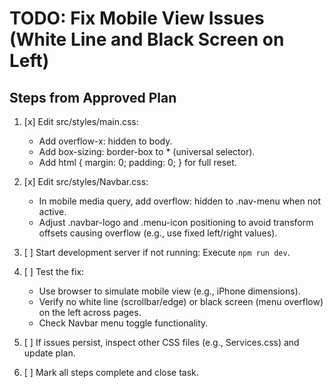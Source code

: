 # TODO: Fix Mobile View Issues (White Line and Black Screen on Left)

## Steps from Approved Plan

1. [x] Edit src/styles/main.css:
   - Add overflow-x: hidden to body.
   - Add box-sizing: border-box to * (universal selector).
   - Add html { margin: 0; padding: 0; } for full reset.

2. [x] Edit src/styles/Navbar.css:
   - In mobile media query, add overflow: hidden to .nav-menu when not active.
   - Adjust .navbar-logo and .menu-icon positioning to avoid transform offsets causing overflow (e.g., use fixed left/right values).

3. [ ] Start development server if not running: Execute `npm run dev`.

4. [ ] Test the fix:
   - Use browser to simulate mobile view (e.g., iPhone dimensions).
   - Verify no white line (scrollbar/edge) or black screen (menu overflow) on the left across pages.
   - Check Navbar menu toggle functionality.

5. [ ] If issues persist, inspect other CSS files (e.g., Services.css) and update plan.

6. [ ] Mark all steps complete and close task.
